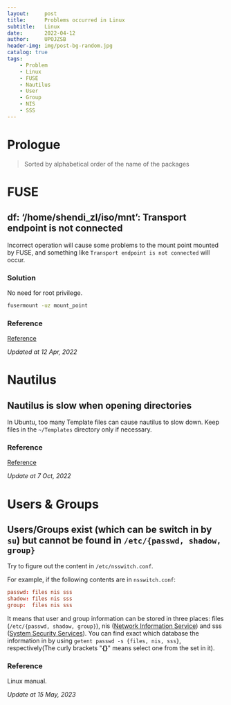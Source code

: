 ```yaml
---
layout:     post
title:      Problems occurred in Linux
subtitle:   Linux
date:       2022-04-12
author:     UPOJZSB
header-img: img/post-bg-random.jpg
catalog: true
tags:
    - Problem
    - Linux
    - FUSE
    - Nautilus
    - User
    - Group
    - NIS
    - SSS
---
```


# Prologue

> Sorted by alphabetical order of the name of the packages

# FUSE
## df: ‘/home/shendi_zl/iso/mnt’: Transport endpoint is not connected

Incorrect operation will cause some problems to the mount point mounted by FUSE, and something like `Transport endpoint is not connected` will occur.

### Solution

No need for root privilege.

```bash
fusermount -uz mount_point
```

### Reference
[Reference](https://toolspond.com/fix-transport-endpoint-is-not-connected/)

*Updated at 12 Apr, 2022*

# Nautilus
## Nautilus is slow when opening directories

In Ubuntu, too many Template files can cause nautilus to slow down. Keep files in the `~/Templates` directory only if necessary.

### Reference
[Reference](https://www.reddit.com/r/pop_os/comments/rvvksq/comment/hr8cf5p/?utm_source=share&utm_medium=web2x&context=3)

*Update at 7 Oct, 2022*

# Users & Groups
## Users/Groups exist (which can be switch in by `su`) but cannot be found in `/etc/{passwd, shadow, group}`

Try to figure out the content in `/etc/nsswitch.conf`.

For example, if the following contents are in `nsswitch.conf`:
```conf
passwd: files nis sss
shadow: files nis sss
group:  files nis sss
```
It means that user and group information can be stored in three places: files (`/etc/{passwd, shadow, group}`), nis ([Network Information Service](https://wiki.archlinux.org/title/NIS)) and sss ([System Security Services](https://sssd.io/)). You can find exact which database the information in by using `getent passwd -s {files, nis, sss}`, respectively(The curly brackets "**{}**" means select one from the set in it).

### Reference
Linux manual.



*Update at 15 May, 2023*
